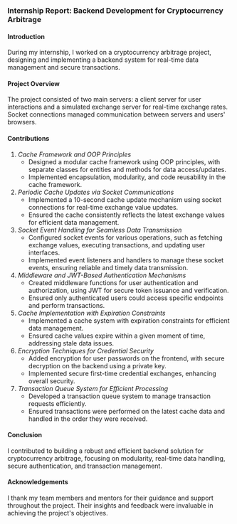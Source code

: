 ### Internship Report: Backend Development for Cryptocurrency Arbitrage

#### Introduction
During my internship, I worked on a cryptocurrency arbitrage project, designing and implementing a backend system for real-time data management and secure transactions.

#### Project Overview
The project consisted of two main servers: a client server for user interactions and a simulated exchange server for real-time exchange rates. Socket connections managed communication between servers and users' browsers.

#### Contributions

1. *Cache Framework and OOP Principles*
   - Designed a modular cache framework using OOP principles, with separate classes for entities and methods for data access/updates.
   - Implemented encapsulation, modularity, and code reusability in the cache framework.
2. *Periodic Cache Updates via Socket Communications*
   - Implemented a 10-second cache update mechanism using socket connections for real-time exchange value updates.
   - Ensured the cache consistently reflects the latest exchange values for efficient data management.
3. *Socket Event Handling for Seamless Data Transmission*
   - Configured socket events for various operations, such as fetching exchange values, executing transactions, and updating user interfaces.
   - Implemented event listeners and handlers to manage these socket events, ensuring reliable and timely data transmission.
4. *Middleware and JWT-Based Authentication Mechanisms*
   - Created middleware functions for user authentication and authorization, using JWT for secure token issuance and verification.
   - Ensured only authenticated users could access specific endpoints and perform transactions.
5. *Cache Implementation with Expiration Constraints*
   - Implemented a cache system with expiration constraints for efficient data management.
   - Ensured cache values expire within a given moment of time, addressing stale data issues.
6. *Encryption Techniques for Credential Security*
   - Added encryption for user passwords on the frontend, with secure decryption on the backend using a private key.
   - Implemented secure first-time credential exchanges, enhancing overall security.
7. *Transaction Queue System for Efficient Processing*
   - Developed a transaction queue system to manage transaction requests efficiently.
   - Ensured transactions were performed on the latest cache data and handled in the order they were received.

#### Conclusion
I contributed to building a robust and efficient backend solution for cryptocurrency arbitrage, focusing on modularity, real-time data handling, secure authentication, and transaction management.

#### Acknowledgements
I thank my team members and mentors for their guidance and support throughout the project. Their insights and feedback were invaluable in achieving the project's objectives.
